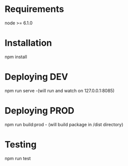 Requirements
==============
node >= 6.1.0


Installation
=============
npm install


Deploying DEV
=============
npm run serve -(will run and watch on 127.0.0.1:8085)


Deploying PROD
=============
npm run build:prod - (will build package in /dist directory)


Testing
=============
npm run test